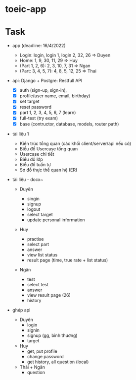 # toeic-app

# Task
- app (deadline: 16/4/2022)
    - Login: login, login 1, login 2, 32, 26 => Duyen
    - Home: 1, 9, 30, 11, 29 => Huy
    - (Part 1, 2, 6): 2, 3, 10, 7, 31 => Ngan
    - (Part: 3, 4, 5, 7): 4, 8, 5, 12, 25 => Thai

- api: Django + Postgre: Restfull API
    - [x] auth (sign-up, sign-in), 
    - [x] profile(user name, email, birthday)
    - [x] set target
    - [x] reset password
    - [x] part 1, 2, 3, 4, 5, 6, 7 (learn)
    - [x] full-test (try exam)
    - [x] base (contructor, database, models, router path)

- tài liệu 1
    - Kiến trúc tổng quan (các khối client/server/api nếu có)
    - Biểu đồ Usercase tổng quan
    - Usercase chi tiết
    - Biểu đồ lớp
    - Biểu đồ tuần tự
    - Sơ đồ thực thể quan hệ (ER)

- tài liệu - docx~
    - Duyên
        - singin
        - signup
        - logout
        - select target
        - update personal information 

    - Huy
        - practise
        - select part
        - answer
        - view list status
        - result page (time, true rate + list status)

    - Ngân
        - test
        - select test
        - answer
        - view result page (26)
        - history

- ghép api
    - Duyên
        - login
        - signin
        - signup (gg, bình thương)
        - target
    - Huy
        - get, put profile
        - change password
        - get history, all question (local)
    - Thái + Ngân
        - question
